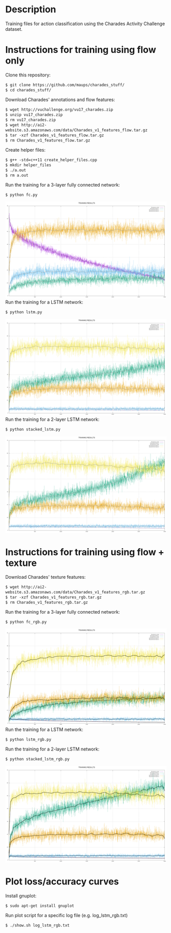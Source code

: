 # Description

Training files for action classification using the Charades Activity Challenge dataset.

# Instructions for training using flow only

Clone this repository:
```
$ git clone https://github.com/maups/charades_stuff/
$ cd charades_stuff/
```
Download Charades' annotations and flow features:
```
$ wget http://vuchallenge.org/vu17_charades.zip
$ unzip vu17_charades.zip
$ rm vu17_charades.zip
$ wget http://ai2-website.s3.amazonaws.com/data/Charades_v1_features_flow.tar.gz
$ tar -xzf Charades_v1_features_flow.tar.gz
$ rm Charades_v1_features_flow.tar.gz
```
Create helper files:
```
$ g++ -std=c++11 create_helper_files.cpp
$ mkdir helper_files
$ ./a.out
$ rm a.out
```
Run the training for a 3-layer fully connected network:
```
$ python fc.py
```
![Results for fc.py](results/res_fc.png?raw=true "fc.py")
Run the training for a LSTM network:
```
$ python lstm.py
```
![Results for lstm.py](results/res_lstm.png?raw=true "lstm.py")
Run the training for a 2-layer LSTM network:
```
$ python stacked_lstm.py
```
![Results for stacked_lstm.py](results/res_stacked_lstm.png?raw=true "stacked_lstm.py")

# Instructions for training using flow + texture

Download Charades' texture features:
```
$ wget http://ai2-website.s3.amazonaws.com/data/Charades_v1_features_rgb.tar.gz
$ tar -xzf Charades_v1_features_rgb.tar.gz
$ rm Charades_v1_features_rgb.tar.gz
```
Run the training for a 3-layer fully connected network:
```
$ python fc_rgb.py
```
![Results for fc_rgb.py](results/res_fc_rgb.png?raw=true "fc_rgb.py")
Run the training for a LSTM network:
```
$ python lstm_rgb.py
```
Run the training for a 2-layer LSTM network:
```
$ python stacked_lstm_rgb.py
```
![Results for stacked_lstm_rgb.py](results/res_stacked_rgb.png?raw=true "stacked_lstm_rgb.py")

# Plot loss/accuracy curves

Install gnuplot:
```
$ sudo apt-get install gnuplot
```
Run plot script for a specific log file (e.g. log_lstm_rgb.txt)
```
$ ./show.sh log_lstm_rgb.txt
```
